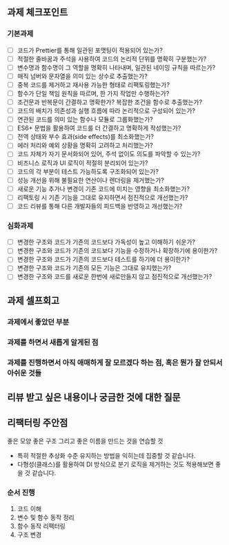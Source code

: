 ## 과제 체크포인트

### 기본과제

- [ ] 코드가 Prettier를 통해 일관된 포맷팅이 적용되어 있는가?
- [ ] 적절한 줄바꿈과 주석을 사용하여 코드의 논리적 단위를 명확히 구분했는가?
- [ ] 변수명과 함수명이 그 역할을 명확히 나타내며, 일관된 네이밍 규칙을 따르는가?
- [ ] 매직 넘버와 문자열을 의미 있는 상수로 추출했는가?
- [ ] 중복 코드를 제거하고 재사용 가능한 형태로 리팩토링했는가?
- [ ] 함수가 단일 책임 원칙을 따르며, 한 가지 작업만 수행하는가?
- [ ] 조건문과 반복문이 간결하고 명확한가? 복잡한 조건을 함수로 추출했는가?
- [ ] 코드의 배치가 의존성과 실행 흐름에 따라 논리적으로 구성되어 있는가?
- [ ] 연관된 코드를 의미 있는 함수나 모듈로 그룹화했는가?
- [ ] ES6+ 문법을 활용하여 코드를 더 간결하고 명확하게 작성했는가?
- [ ] 전역 상태와 부수 효과(side effects)를 최소화했는가?
- [ ] 에러 처리와 예외 상황을 명확히 고려하고 처리했는가?
- [ ] 코드 자체가 자기 문서화되어 있어, 주석 없이도 의도를 파악할 수 있는가?
- [ ] 비즈니스 로직과 UI 로직이 적절히 분리되어 있는가?
- [ ] 코드의 각 부분이 테스트 가능하도록 구조화되어 있는가?
- [ ] 성능 개선을 위해 불필요한 연산이나 렌더링을 제거했는가?
- [ ] 새로운 기능 추가나 변경이 기존 코드에 미치는 영향을 최소화했는가?
- [ ] 리팩토링 시 기존 기능을 그대로 유지하면서 점진적으로 개선했는가?
- [ ] 코드 리뷰를 통해 다른 개발자들의 피드백을 반영하고 개선했는가?

### 심화과제

- [ ] 변경한 구조와 코드가 기존의 코드보다 가독성이 높고 이해하기 쉬운가?
- [ ] 변경한 구조와 코드가 기존의 코드보다 기능을 수정하거나 확장하기에 용이한가?
- [ ] 변경한 구조와 코드가 기존의 코드보다 테스트를 하기에 더 용이한가?
- [ ] 변경한 구조와 코드가 기존의 모든 기능은 그대로 유지했는가?
- [ ] 변경한 구조와 코드를 새로운 한번에 새로만들지 않고 점진적으로 개선했는가?

## 과제 셀프회고

<!-- 과제에 대한 회고를 작성해주세요 -->

### 과제에서 좋았던 부분

### 과제를 하면서 새롭게 알게된 점

### 과제를 진행하면서 아직 애매하게 잘 모르겠다 하는 점, 혹은 뭔가 잘 안되서 아쉬운 것들

## 리뷰 받고 싶은 내용이나 궁금한 것에 대한 질문

<!--
피드백 받고 싶은 내용을 구체적으로 남겨주세요
모호한 요청은 피드백을 남기기 어렵습니다.

참고링크: https://chatgpt.com/share/675b6129-515c-8001-ba72-39d0fa4c7b62

모호한 요청의 예시)
- 코드 스타일에 대한 피드백 부탁드립니다.
- 코드 구조에 대한 피드백 부탁드립니다.
- 개념적인 오류에 대한 피드백 부탁드립니다.
- 추가 구현이 필요한 부분에 대한 피드백 부탁드립니다.

구체적인 요청의 예시)
- 현재 함수와 변수명을 보면 직관성이 떨어지는 것 같습니다. 함수와 변수를 더 명확하게 이름 지을 수 있는 방법에 대해 조언해주실 수 있나요?
- 현재 파일 단위로 코드가 분리되어 있지만, 모듈화나 계층화가 부족한 것 같습니다. 어떤 기준으로 클래스를 분리하거나 모듈화를 진행하면 유지보수에 도움이 될까요?
- MVC 패턴을 따르려고 했는데, 제가 구현한 구조가 MVC 원칙에 맞게 잘 구성되었는지 검토해주시고, 보완할 부분을 제안해주실 수 있을까요?
- 컴포넌트 간의 의존성이 높아져서 테스트하기 어려운 상황입니다. 의존성을 낮추고 테스트 가능성을 높이는 구조 개선 방안이 있을까요?
-->

## 리팩터링 주안점

좋은 모양 좋은 구조 그리고 좋은 이름을 만드는 것을 연습할 것

- 특히 적절한 추상화 수준 유지하는 방법을 익히는데 집중할 것 같습니다.
- 다형성(클래스)를 활용하여 DI 방식으로 분기 로직을 제거하는 것도 적용해보면 좋을 것 같습니다.

### 순서 진행

1. 코드 이해
2. 변수 및 함수 동작 정리
3. 함수 동작 리팩터링
4. 구조 변경
